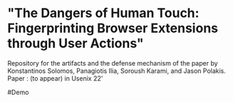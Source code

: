 # "The Dangers of Human Touch: Fingerprinting Browser Extensions through User Actions"
Repository for the artifacts and  the  defense mechanism of the paper by Konstantinos Solomos, Panagiotis Ilia, Soroush Karami, and Jason Polakis.
Paper : (to appear) in Usenix 22'



#Demo
